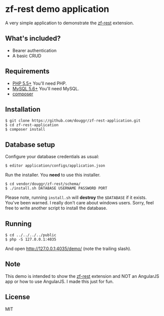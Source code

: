 # zf-rest demo application
A very simple application to demonstrate the [zf-rest](https://github.com/douggr/zf-rest) extension.

## What's included?
 - Bearer authentication
 - A basic CRUD

## Requirements
 - [PHP 5.5+](https://php.net) You'll need PHP.
 - [MySQL 5.6+](https://mysql.com) You'll need MySQL.
 - [composer](http://getcomposer.org)

## Installation
```shell
$ git clone https://github.com/douggr/zf-rest-application.git
$ cd zf-rest-application
$ composer install
```

## Database setup
Configure your database credentials as usual:
```shell
$ editor application/configs/application.json
```
Run the installer. You **need** to use this installer.
```shell
$ cd vendor/douggr/zf-rest/schema/
$ ./install.sh DATABASE USERNAME PASSWORD PORT
```
Please note, running `install.sh` will **destroy** the `$DATABASE` if it exists. You've been warned. I really don't care about windows users. Sorry, feel free to write another script to install the database.

## Running
```shell
$ cd ../../../../public
$ php -S 127.0.0.1:4035
```
And open http://127.0.0.1:4035/demo/ (note the trailing slash).

## Note
This demo is intended to show the [zf-rest](https://github.com/douggr/zf-rest) extension and NOT an AngularJS app or how to use AngularJS. I made this just for fun.

## License
MIT
